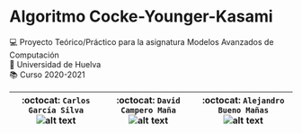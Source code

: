 # Algoritmo Cocke-Younger-Kasami
:computer: Proyecto Teórico/Práctico para la asignatura Modelos Avanzados de Computación  
:school: Universidad de Huelva  
:books: Curso 2020-2021  

| :octocat: `Carlos García Silva` ![alt text](https://github.com/alexbm98/CYK-MAC_2020-2021/blob/main/Parte%20Te%C3%B3rica/images/FotoDePerfil_carlos.png)  | :octocat: `David Campero Maña` ![alt text](https://github.com/alexbm98/CYK-MAC_2020-2021/blob/main/Parte%20Te%C3%B3rica/images/FotoDePerfil_2.png)  | :octocat: `Alejandro Bueno Mañas` ![alt text](https://github.com/alexbm98/CYK-MAC_2020-2021/blob/main/Parte%20Te%C3%B3rica/images/FotoDePerfil_alejandro.png)  | 
|---|---|---|
